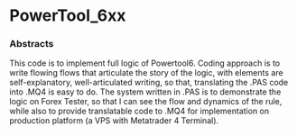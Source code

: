 # PowerTool_6xx

### Abstracts

This code is to implement full logic of Powertool6. Coding approach is to write flowing flows that articulate the story of the logic, with elements are self-explanatory, well-articulated writing, so that, translating the .PAS code into .MQ4 is easy to do. The system written in .PAS is to demonstrate the logic on Forex Tester, so that I can see the flow and dynamics of the rule, while also to provide translatable code to .MQ4 for implementation on production platform (a VPS with Metatrader 4 Terminal).
